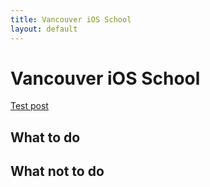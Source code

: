 ```yaml
---
title: Vancouver iOS School
layout: default
---
```


# Vancouver iOS School
[Test post](post1.md)
## What to do
## What not to do
